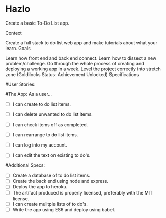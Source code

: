 # Hazlo
Create a basic To-Do List app.  

Context

Create a full stack to do list web app and make tutorials about what your learn.
Goals

Learn how front end and back end connect.
Learn how to dissect a new problem/challenge.
Go through the whole process of creating and deploying a working app in a week.
Level the project correctly into stretch zone (Goldilocks Status: Achievement Unlocked)
Specifications

#User Stories:

#The App: As a user...

- [ ] I can create to do list items.
- [ ] I can delete unwanted to do list items.
- [ ] I can check items off as completed.
- [ ] I can rearrange to do list items.
- [ ] I can log into my account.
- [ ] I can edit the text on existing to do's.
 
 
#Additional Specs:

- [ ] Create a database of to do list items.
- [ ] Create the back end using node and express.
- [ ] Deploy the app to heroku.
- [ ] The artifact produced is properly licensed, preferably with the MIT license.
- [ ] I can create mulitple lists of to do's.
- [ ] Write the app using ES6 and deploy using babel.
